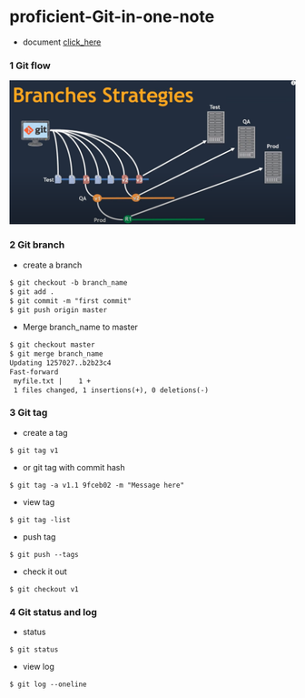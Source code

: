 # proficient-Git-in-one-note

- document [click_here](https://backlog.com/git-tutorial)

### 1 Git flow
![branch](https://github.com/DevOps-Success/proficient-Git-in-one-note/blob/main/images/git-branch.PNG)

### 2 Git branch

- create a branch

```
$ git checkout -b branch_name
$ git add .
$ git commit -m "first commit"
$ git push origin master

```
- Merge branch_name to master
```
$ git checkout master
$ git merge branch_name
Updating 1257027..b2b23c4
Fast-forward
 myfile.txt |    1 +
 1 files changed, 1 insertions(+), 0 deletions(-)
```
 
### 3 Git tag

- create a tag
```
$ git tag v1
```
- or git tag with commit hash
```
$ git tag -a v1.1 9fceb02 -m "Message here"
```

- view tag
```
$ git tag -list
```

- push tag
```
$ git push --tags
```

- check it out
```
$ git checkout v1
```

### 4 Git status and log
- status
```
$ git status
```
- view log
```
$ git log --oneline
```
